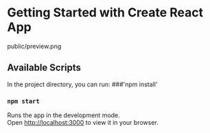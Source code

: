 # Getting Started with Create React App
public/preview.png

## Available Scripts

In the project directory, you can run:
###'npm install'
### `npm start`

Runs the app in the development mode.\
Open [http://localhost:3000](http://localhost:3000) to view it in your browser.

